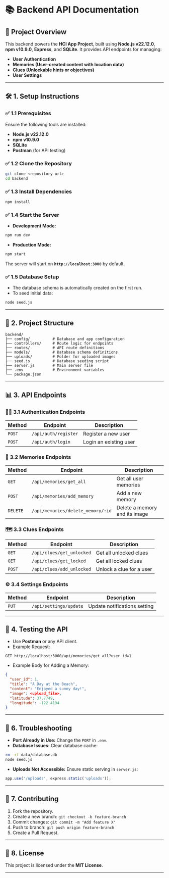 # 📚 **Backend API Documentation**

## 🚀 **Project Overview**

This backend powers the **HCI App Project**, built using **Node.js v22.12.0**, **npm v10.9.0**, **Express**, and **SQLite**. It provides API endpoints for managing:
- **User Authentication**  
- **Memories (User-created content with location data)**  
- **Clues (Unlockable hints or objectives)**  
- **User Settings**  

---

## 🛠️ **1. Setup Instructions**

### ✅ **1.1 Prerequisites**
Ensure the following tools are installed:
- **Node.js v22.12.0**  
- **npm v10.9.0**  
- **SQLite**  
- **Postman** (for API testing)  

### ✅ **1.2 Clone the Repository**
```bash
git clone <repository-url>
cd backend
```

### ✅ **1.3 Install Dependencies**
```bash
npm install
```

### ✅ **1.4 Start the Server**
- **Development Mode:**  
```bash
npm run dev
```
- **Production Mode:**  
```bash
npm start
```

The server will start on **`http://localhost:3000`** by default.

### ✅ **1.5 Database Setup**
- The database schema is automatically created on the first run.  
- To seed initial data:
```bash
node seed.js
```

---

## 📂 **2. Project Structure**

```
backend/
├── config/          # Database and app configuration
├── controllers/     # Route logic for endpoints
├── routes/          # API route definitions
├── models/          # Database schema definitions
├── uploads/         # Folder for uploaded images
├── seed.js          # Database seeding script
├── server.js        # Main server file
├── .env             # Environment variables
└── package.json
```

---

## 📊 **3. API Endpoints**

### 🧑‍💻 **3.1 Authentication Endpoints**
| **Method** | **Endpoint**       | **Description**        |
|------------|---------------------|-------------------------|
| `POST`     | `/api/auth/register` | Register a new user    |
| `POST`     | `/api/auth/login`    | Login an existing user |

### 📸 **3.2 Memories Endpoints**
| **Method** | **Endpoint**                | **Description**            |
|------------|------------------------------|-----------------------------|
| `GET`      | `/api/memories/get_all`      | Get all user memories       |
| `POST`     | `/api/memories/add_memory`   | Add a new memory            |
| `DELETE`   | `/api/memories/delete_memory/:id` | Delete a memory and its image |

### 🗺️ **3.3 Clues Endpoints**
| **Method** | **Endpoint**            | **Description**             |
|------------|--------------------------|------------------------------|
| `GET`      | `/api/clues/get_unlocked` | Get all unlocked clues      |
| `GET`      | `/api/clues/get_locked`   | Get all locked clues        |
| `POST`     | `/api/clues/add_unlocked` | Unlock a clue for a user    |

### ⚙️ **3.4 Settings Endpoints**
| **Method** | **Endpoint**          | **Description**          |
|------------|------------------------|---------------------------|
| `PUT`      | `/api/settings/update` | Update notifications setting |

---

## 🧪 **4. Testing the API**

- Use **Postman** or any API client.  
- Example Request:
```http
GET http://localhost:3000/api/memories/get_all?user_id=1
```

- Example Body for Adding a Memory:
```json
{
  "user_id": 1,
  "title": "A Day at the Beach",
  "content": "Enjoyed a sunny day!",
  "image": <upload_file>,
  "latitude": 37.7749,
  "longitude": -122.4194
}
```

---

## 🐞 **6. Troubleshooting**

- **Port Already in Use:** Change the `PORT` in `.env`.  
- **Database Issues:** Clear database cache:
```bash
rm -rf data/database.db
node seed.js
```

- **Uploads Not Accessible:** Ensure static serving in `server.js`:
```javascript
app.use('/uploads', express.static('uploads'));
```

---

## 🤝 **7. Contributing**

1. Fork the repository.  
2. Create a new branch: `git checkout -b feature-branch`  
3. Commit changes: `git commit -m "Add feature X"`  
4. Push to branch: `git push origin feature-branch`  
5. Create a Pull Request.

---

## 📜 **8. License**

This project is licensed under the **MIT License**.

---
